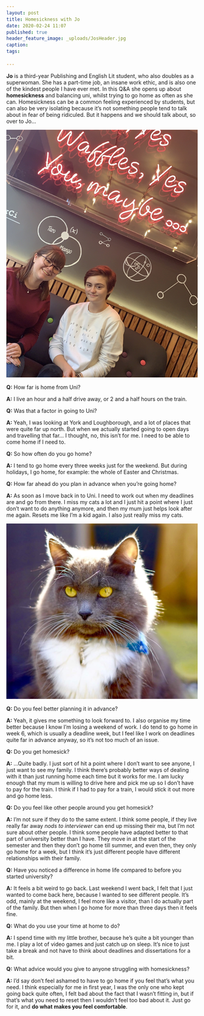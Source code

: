 ```yaml
---
layout: post
title: Homesickness with Jo
date: 2020-02-24 11:07
published: true
header_feature_image: _uploads/JosHeader.jpg
caption:
tags:

---
```


**Jo** is a third-year Publishing and English Lit student, who also doubles as a superwoman. She has a part-time job, an insane work ethic, and is also one of the kindest people I have ever met. In this Q&A she opens up about **homesickness** and balancing uni, whilst trying to go home as often as she can. Homesickness can be a common feeling experienced by students, but can also be very isolating because it’s not something people tend to talk about in fear of being ridiculed. But it happens and we should talk about, so over to Jo…

[![Jo, a real-life superhero](/_uploads/Jo.jpg)](/_uploads/Jo.jpg)

**Q:** How far is home from Uni?

**A:** I live an hour and a half drive away, or 2 and a half hours on the train.


**Q:** Was that a factor in going to Uni?

**A:** Yeah, I was looking at York and Loughborough, and a lot of places that were quite far up north. But when we actually started going to open days and travelling that far… I thought, no, this isn’t for me. I need to be able to come home if I need to.


**Q:** So how often do you go home?

**A:** I tend to go home every three weeks just for the weekend. But during holidays, I go home, for example: the whole of Easter and Christmas.


**Q:** How far ahead do you plan in advance when you’re going home?

**A:** As soon as I move back in to Uni. I need to work out when my deadlines are and go from there. I miss my cats a lot and I just hit a point where I just don’t want to do anything anymore, and then my mum just helps look after me again. Resets me like I’m a kid again. I also just really miss my cats.

[![Jo's Cat: Bob](/_uploads/JosCatBob.jpg)](/_uploads/JosCatBob.jpg)

**Q:** Do you feel better planning it in advance?

**A:** Yeah, it gives me something to look forward to. I also organise my time better because I know I’m losing a weekend of work. I do tend to go home in week 6, which is usually a deadline week, but I feel like I work on deadlines quite far in advance anyway, so it’s not too much of an issue.


**Q:** Do you get homesick?

**A:** ...Quite badly. I just sort of hit a point where I don’t want to see anyone, I just want to see my family. I think there’s probably better ways of dealing with it than just running home each time but it works for me. I am lucky enough that my mum is willing to drive here and pick me up so I don’t have to pay for the train. I think if I had to pay for a train, I would stick it out more and go home less.


**Q:** Do you feel like other people around you get homesick?

**A:** I’m not sure if they do to the same extent. I think some people, if they live really far away _nods to interviewer_ can end up missing their ma, but I’m not sure about other people. I think some people have adapted better to that part of university better than I have. They move in at the start of the semester and then they don’t go home till summer, and even then, they only go home for a week, but I think it’s just different people have different relationships with their family.


**Q:** Have you noticed a difference in home life compared to before you started university?

**A:** It feels a bit weird to go back. Last weekend I went back, I felt that I just wanted to come back here, because I wanted to see different people. It’s odd, mainly at the weekend, I feel more like a visitor, than I do actually part of the family. But then when I go home for more than three days then it feels fine.


**Q:** What do you use your time at home to do?

**A:** I spend time with my little brother, because he’s quite a bit younger than me. I play a lot of video games and just catch up on sleep. It’s nice to just take a break and not have to think about deadlines and dissertations for a bit.


**Q:** What advice would you give to anyone struggling with homesickness?

**A:** I’d say don’t feel ashamed to have to go home if you feel that’s what you need. I think especially for me in first year, I was the only one who kept going back quite often, I felt bad about the fact that I wasn’t fitting in, but if that’s what you need to reset then I wouldn’t feel too bad about it. Just go for it, and **do what makes you feel comfortable**.
